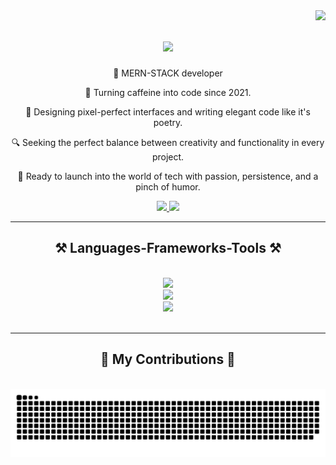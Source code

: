 <img align="right" src="https://visitor-badge.laobi.icu/badge?page_id=salesp07.salesp07" />

<h1 align="center">
    <img src="https://readme-typing-svg.herokuapp.com/?font=Righteous&size=35&center=true&vCenter=true&width=500&height=70&duration=4000&lines=Hi+There!+👋;+I'm+Gagan+Mangal!;" />
</h1>

<div align="center">
 
  🚀 MERN-STACK developer

 🌟 Turning caffeine into code since 2021.

 🎨 Designing pixel-perfect interfaces and writing elegant code like it's poetry.

 🔍 Seeking the perfect balance between creativity and functionality in every project.

 🚀 Ready to launch into the world of tech with passion, persistence, and a pinch of humor.

 </div>
 
<div align="center"> 
  <a href="mailto:mangalgagan0@gmail.com">
    <img src="https://img.shields.io/badge/Gmail-333333?style=for-the-badge&logo=gmail&logoColor=red" />
  </a>
  <a href="https://www.linkedin.com/in/gaganmangal/" target="_blank">
    <img src="https://img.shields.io/badge/LinkedIn-0077B5?style=for-the-badge&logo=linkedin&logoColor=white" target="_blank" />
  </a>
</div>

 <hr/>
 
<h2 align="center">⚒️ Languages-Frameworks-Tools ⚒️</h2>
<br/>
<div align="center">
    <img src="https://skillicons.dev/icons?i=c,cpp,html,css,tailwind,bootstrap,git,javascript,mysql,mongodb,react,nodejs,express" />
  <br>
    <img src="https://skillicons.dev/icons?i=windows,wordpress,vite,vscode,github,figma,pr,ps,ai,au" />
  <br>
 <img src="https://skillicons.dev/icons?i=aws,kubernetes,docker,linux,redhat" />
 <br>
</div>

<br/>
<hr/>

<div align="center">
  <h2>🐍 My Contributions 🐍</h2>
  <br>
  <img alt="snake eating my contributions" src="https://raw.githubusercontent.com/salesp07/salesp07/output/github-contribution-grid-snake.svg" />
  
  <br/><br/><br/>
</div>

